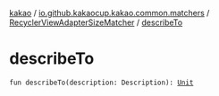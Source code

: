 [kakao](../../index.md) / [io.github.kakaocup.kakao.common.matchers](../index.md) / [RecyclerViewAdapterSizeMatcher](index.md) / [describeTo](./describe-to.md)

# describeTo

`fun describeTo(description: Description): `[`Unit`](https://kotlinlang.org/api/latest/jvm/stdlib/kotlin/-unit/index.html)